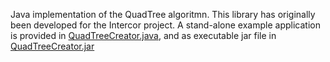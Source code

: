 Java implementation of the QuadTree algoritmn. This library has originally been developed for the Intercor project. A stand-alone example application is provided in [QuadTreeCreator.java](src/main/java/quadtree/sample/QuadTreeCreator.java), and as executable jar file in [QuadTreeCreator.jar](bin/QuadTreeCreator.jar)
